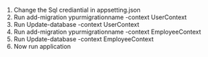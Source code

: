 1. Change the Sql crediantial in appsetting.json
2. Run add-migration ypurmigrationname -context UserContext
3. Run Update-database -context UserContext
4. Run add-migration ypurmigrationname -context EmployeeContext
5. Run Update-database -context EmployeeContext
6. Now run application

